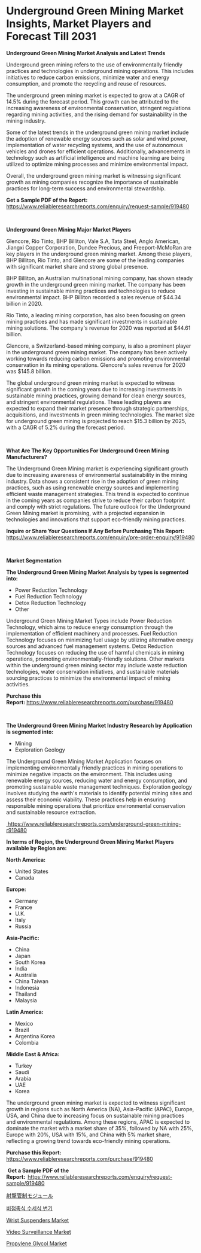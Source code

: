 <p><h1>Underground Green Mining Market Insights, Market Players and Forecast Till 2031</h1></p><p><strong>Underground Green Mining Market Analysis and Latest Trends</strong></p>
<p><p>Underground green mining refers to the use of environmentally friendly practices and technologies in underground mining operations. This includes initiatives to reduce carbon emissions, minimize water and energy consumption, and promote the recycling and reuse of resources.</p><p>The underground green mining market is expected to grow at a CAGR of 14.5% during the forecast period. This growth can be attributed to the increasing awareness of environmental conservation, stringent regulations regarding mining activities, and the rising demand for sustainability in the mining industry.</p><p>Some of the latest trends in the underground green mining market include the adoption of renewable energy sources such as solar and wind power, implementation of water recycling systems, and the use of autonomous vehicles and drones for efficient operations. Additionally, advancements in technology such as artificial intelligence and machine learning are being utilized to optimize mining processes and minimize environmental impact.</p><p>Overall, the underground green mining market is witnessing significant growth as mining companies recognize the importance of sustainable practices for long-term success and environmental stewardship.</p></p>
<p><strong>Get a Sample PDF of the Report:&nbsp;</strong> <a href="https://www.reliableresearchreports.com/enquiry/request-sample/919480">https://www.reliableresearchreports.com/enquiry/request-sample/919480</a></p>
<p>&nbsp;</p>
<p><strong>Underground Green Mining Major Market Players</strong></p>
<p><p>Glencore, Rio Tinto, BHP Billiton, Vale S.A, Tata Steel, Anglo American, Jiangxi Copper Corporation, Dundee Precious, and Freeport-McMoRan are key players in the underground green mining market. Among these players, BHP Billiton, Rio Tinto, and Glencore are some of the leading companies with significant market share and strong global presence. </p><p>BHP Billiton, an Australian multinational mining company, has shown steady growth in the underground green mining market. The company has been investing in sustainable mining practices and technologies to reduce environmental impact. BHP Billiton recorded a sales revenue of $44.34 billion in 2020.</p><p>Rio Tinto, a leading mining corporation, has also been focusing on green mining practices and has made significant investments in sustainable mining solutions. The company's revenue for 2020 was reported at $44.61 billion.</p><p>Glencore, a Switzerland-based mining company, is also a prominent player in the underground green mining market. The company has been actively working towards reducing carbon emissions and promoting environmental conservation in its mining operations. Glencore's sales revenue for 2020 was $145.8 billion.</p><p>The global underground green mining market is expected to witness significant growth in the coming years due to increasing investments in sustainable mining practices, growing demand for clean energy sources, and stringent environmental regulations. These leading players are expected to expand their market presence through strategic partnerships, acquisitions, and investments in green mining technologies. The market size for underground green mining is projected to reach $15.3 billion by 2025, with a CAGR of 5.2% during the forecast period.</p></p>
<p>&nbsp;</p>
<p><strong>What Are The Key Opportunities For Underground Green Mining Manufacturers?</strong></p>
<p><p>The Underground Green Mining market is experiencing significant growth due to increasing awareness of environmental sustainability in the mining industry. Data shows a consistent rise in the adoption of green mining practices, such as using renewable energy sources and implementing efficient waste management strategies. This trend is expected to continue in the coming years as companies strive to reduce their carbon footprint and comply with strict regulations. The future outlook for the Underground Green Mining market is promising, with a projected expansion in technologies and innovations that support eco-friendly mining practices.</p></p>
<p><strong>Inquire or Share Your Questions If Any Before Purchasing This Report:</strong> <a href="https://www.reliableresearchreports.com/enquiry/pre-order-enquiry/919480">https://www.reliableresearchreports.com/enquiry/pre-order-enquiry/919480</a></p>
<p>&nbsp;</p>
<p><strong>Market Segmentation</strong></p>
<p><strong>The Underground Green Mining Market Analysis by types is segmented into:</strong></p>
<p><ul><li>Power Reduction Technology</li><li>Fuel Reduction Technology</li><li>Detox Reduction Technology</li><li>Other</li></ul></p>
<p><p>Underground Green Mining Market Types include Power Reduction Technology, which aims to reduce energy consumption through the implementation of efficient machinery and processes. Fuel Reduction Technology focuses on minimizing fuel usage by utilizing alternative energy sources and advanced fuel management systems. Detox Reduction Technology focuses on reducing the use of harmful chemicals in mining operations, promoting environmentally-friendly solutions. Other markets within the underground green mining sector may include waste reduction technologies, water conservation initiatives, and sustainable materials sourcing practices to minimize the environmental impact of mining activities.</p></p>
<p><strong>Purchase this Report:&nbsp;</strong><a href="https://www.reliableresearchreports.com/purchase/919480">https://www.reliableresearchreports.com/purchase/919480</a></p>
<p>&nbsp;</p>
<p><strong>The Underground Green Mining Market Industry Research by Application is segmented into:</strong></p>
<p><ul><li>Mining</li><li>Exploration Geology</li></ul></p>
<p><p>The Underground Green Mining Market Application focuses on implementing environmentally friendly practices in mining operations to minimize negative impacts on the environment. This includes using renewable energy sources, reducing water and energy consumption, and promoting sustainable waste management techniques. Exploration geology involves studying the earth's materials to identify potential mining sites and assess their economic viability. These practices help in ensuring responsible mining operations that prioritize environmental conservation and sustainable resource extraction.</p></p>
<p><a href="https://www.reliableresearchreports.com/underground-green-mining-r919480">&nbsp;https://www.reliableresearchreports.com/underground-green-mining-r919480</a></p>
<p><strong>In terms of Region, the Underground Green Mining Market Players available by Region are:</strong></p>
<p>
    <p> <strong> North America: </strong>
        <ul>
            <li>United States</li>
            <li>Canada</li>
        </ul>
        </p> 
    <p> <strong> Europe: </strong>
        <ul>
            <li>Germany</li>
            <li>France</li>
            <li>U.K.</li>
            <li>Italy</li>
            <li>Russia</li>
        </ul>
        </p> 
    <p> <strong> Asia-Pacific: </strong>
        <ul>
            <li>China</li>
            <li>Japan</li>
            <li>South Korea</li>
            <li>India</li>
            <li>Australia</li>
            <li>China Taiwan</li>
            <li>Indonesia</li>
            <li>Thailand</li>
            <li>Malaysia</li>
        </ul>
        </p> 
    <p> <strong> Latin America: </strong>
        <ul>
            <li>Mexico</li>
            <li>Brazil</li>
            <li>Argentina Korea</li>
            <li>Colombia</li>
        </ul>
        </p> 
    <p> <strong> Middle East & Africa: </strong>
        <ul>
            <li>Turkey</li>
            <li>Saudi</li>
            <li>Arabia</li>
            <li>UAE</li>
            <li>Korea</li>
        </ul>
    </p>
    </p>
<p><p>The underground green mining market is expected to witness significant growth in regions such as North America (NA), Asia-Pacific (APAC), Europe, USA, and China due to increasing focus on sustainable mining practices and environmental regulations. Among these regions, APAC is expected to dominate the market with a market share of 35%, followed by NA with 25%, Europe with 20%, USA with 15%, and China with 5% market share, reflecting a growing trend towards eco-friendly mining operations.</p></p>
<p><strong>Purchase this Report: </strong><a href="https://www.reliableresearchreports.com/purchase/919480">https://www.reliableresearchreports.com/purchase/919480</a></p>
<p>&nbsp;<strong>Get a Sample PDF of the Report:&nbsp;&nbsp;</strong><a href="https://www.reliableresearchreports.com/enquiry/request-sample/919480">https://www.reliableresearchreports.com/enquiry/request-sample/919480</a></p>
<p><strong></strong></p>
<p><p><a href="https://github.com/oqxogxyvqe90775/Market-Research-Report-List-2/blob/main/381441155926.md">射撃管制モジュール</a></p><p><a href="https://github.com/lzrvbyqzftro57/Market-Research-Report-List-2/blob/main/778192453939.md">비접촉식 수세식 변기</a></p><p><a href="https://www.linkedin.com/pulse/wrist-suspenders-market-size-cagr-trends-2024-2030-censusense-dms5f">Wrist Suspenders Market</a></p><p><a href="https://medium.com/@rebecca.smith5467/video-surveillance-market-outlook-industry-overview-and-forecast-2024-to-2031-6401dfc0bf1f">Video Surveillance Market</a></p><p><a href="https://www.linkedin.com/pulse/propylene-glycol-market-research-report-provides-thorough-industry-znqec">Propylene Glycol Market</a></p></p>